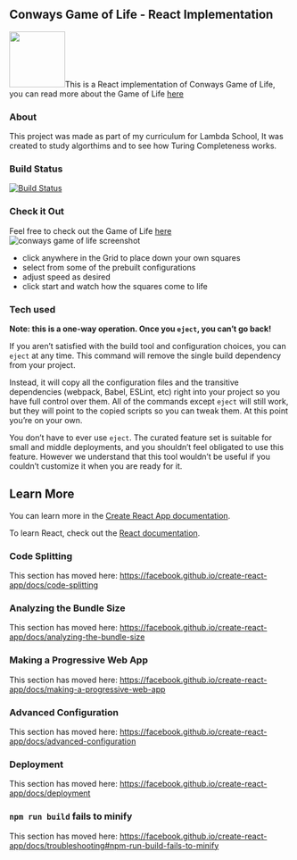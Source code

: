 ## Conways Game of Life - React Implementation

<img width="100px" src="https://icons-for-free.com/iconfiles/png/512/design+development+facebook+framework+mobile+react+icon-1320165723839064798.png" />This is a React implementation of Conways Game of Life, you can read more about the Game of Life [here](https://en.wikipedia.org/wiki/Conway%27s_Game_of_Life) 

### About

This project was made as part of my curriculum for Lambda School, It was created to study algorthims and to see how Turing Completeness works.

### Build Status

[![Build Status](https://travis-ci.org/{MicahJank}/{game-of-life}.png?branch=master)](https://travis-ci.org/{MicahJank}/{game-of-life})

### Check it Out
Feel free to check out the Game of Life [here](https://game-of-life-snowy.vercel.app/)
<img src='https://i.ibb.co/6chHTy8/image.png' alt='conways game of life screenshot' />
- click anywhere in the Grid to place down your own squares
- select from some of the prebuilt configurations
- adjust speed as desired
- click start and watch how the squares come to life


### Tech used

**Note: this is a one-way operation. Once you `eject`, you can’t go back!**

If you aren’t satisfied with the build tool and configuration choices, you can `eject` at any time. This command will remove the single build dependency from your project.

Instead, it will copy all the configuration files and the transitive dependencies (webpack, Babel, ESLint, etc) right into your project so you have full control over them. All of the commands except `eject` will still work, but they will point to the copied scripts so you can tweak them. At this point you’re on your own.

You don’t have to ever use `eject`. The curated feature set is suitable for small and middle deployments, and you shouldn’t feel obligated to use this feature. However we understand that this tool wouldn’t be useful if you couldn’t customize it when you are ready for it.

## Learn More

You can learn more in the [Create React App documentation](https://facebook.github.io/create-react-app/docs/getting-started).

To learn React, check out the [React documentation](https://reactjs.org/).

### Code Splitting

This section has moved here: https://facebook.github.io/create-react-app/docs/code-splitting

### Analyzing the Bundle Size

This section has moved here: https://facebook.github.io/create-react-app/docs/analyzing-the-bundle-size

### Making a Progressive Web App

This section has moved here: https://facebook.github.io/create-react-app/docs/making-a-progressive-web-app

### Advanced Configuration

This section has moved here: https://facebook.github.io/create-react-app/docs/advanced-configuration

### Deployment

This section has moved here: https://facebook.github.io/create-react-app/docs/deployment

### `npm run build` fails to minify

This section has moved here: https://facebook.github.io/create-react-app/docs/troubleshooting#npm-run-build-fails-to-minify

